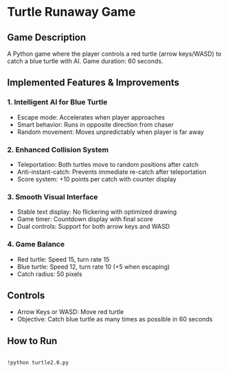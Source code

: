 # Turtle Runaway Game


## Game Description
A Python game where the player controls a red turtle (arrow keys/WASD) to catch a blue turtle with AI. Game duration: 60 seconds.

## Implemented Features & Improvements

### 1. Intelligent AI for Blue Turtle
- Escape mode: Accelerates when player approaches
- Smart behavior: Runs in opposite direction from chaser
- Random movement: Moves unpredictably when player is far away

### 2. Enhanced Collision System
- Teleportation: Both turtles move to random positions after catch
- Anti-instant-catch: Prevents immediate re-catch after teleportation
- Score system: +10 points per catch with counter display

### 3. Smooth Visual Interface
- Stable text display: No flickering with optimized drawing
- Game timer: Countdown display with final score
- Dual controls: Support for both arrow keys and WASD

### 4. Game Balance
- Red turtle: Speed 15, turn rate 15
- Blue turtle: Speed 12, turn rate 10 (+5 when escaping)
- Catch radius: 50 pixels

## Controls
 - Arrow Keys or WASD: Move red turtle
 - Objective: Catch blue turtle as many times as possible in 60 seconds
 
## How to Run
```bash

!python turtle2.0.py
